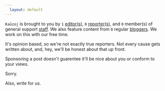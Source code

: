 ```yaml
---
  layout: default
---
```


`Kaŭzoj` is brought to you by `1` [editor(s)](./editors), `0` [reporter(s)](./reporters),
and `0` member(s) of general support [staff](./staff). We also feature content from
`0` regular [bloggers](./bloggers). We work on this with our free time.

It's opinion based, so we're not exactly true reporters. Not every cause gets
written about, and, hey, we'll be honest about that up front.

Sponsoring a post doesn't guarentee it'll be nice about you or conform to your
views.

Sorry.

Also, write for us.
